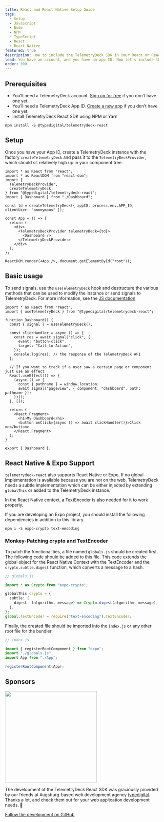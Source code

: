 ```yaml
---
title: React and React Native Setup Guide
tags:
  - Setup
  - JavaScript
  - Node
  - NPM
  - TypeScript
  - React
  - React Native
featured: true
description: How to include the TelemetryDeck SDK in Your React or React Native App
lead: You have an account, and you have an app ID. Now let's include the TelemetryClient Package in your React Native application or React Web App
order: 300
---
```


## Prerequisites

<!-- vale proselint.Cliches = NO -->

- You'll need a TelemetryDeck account. [Sign up for free](https://dashboard.telemetrydeck.com/register?source=websdk) if you don't have one yet.
- You'll need a TelemetryDeck App ID. [Create a new app](https://dashboard.telemetrydeck.com/apps/create) if you don't have one yet.
- Install TelemetryDeck React SDK using NPM or Yarn
<!-- vale proselint.Cliches = YES -->

```shell
npm install -S @typedigital/telemetrydeck-react
```

## Setup

Once you have your App ID, create a TelemetryDeck instance with the factory `createTelemetryDeck` and pass it to the `TelemetryDeckProvider`, which should sit relatively high up in your component tree.

```tsx
import * as React from "react";
import * as ReactDOM from "react-dom";
import {
  TelemetryDeckProvider,
  createTelemetryDeck,
} from "@typedigital/telemetrydeck-react";
import { Dashboard } from "./Dashboard";

const td = createTelemetryDeck({ appID: process.env.APP_ID, clientUser: "anonymous" });

const App = () => {
  return (
    <div>
      <TelemetryDeckProvider telemetryDeck={td}>
        <Dashboard />
      </TelemetryDeckProvider>
    </div>
  );
};

ReactDOM.render(<App />, document.getElementById("root"));
```

## Basic usage

To send signals, use the `useTelemetryDeck` hook and destructure the various methods that can be used to modify the instance or send signals to TelemetryDeck.
For more information, see the [JS documentation](/docs/guides/javascript-setup/).

```tsx
import * as React from "react";
import { useTelemetryDeck } from "@typedigital/telemetrydeck-react";

function Dashboard() {
  const { signal } = useTelemetryDeck();

  const clickHandler = async () => {
    const res = await signal("click", {
      event: "button-click",
      target: "Call to Action",
    });
    console.log(res); // the response of the TelemetryDeck API
  };

  // If you want to track if a user saw a certain page or component just use an effect
  React.useEffect(() => {
    (async () => {
      const { pathname } = window.location;
      await signal("pageview", { component: "dashboard", path: pathname });
    })();
  }, []);

  return (
    <React.Fragment>
      <h1>My Dashboard</h1>
      <button onClick={async () => await clickHandler()}>Click me</button>
    </React.Fragment>
  );
}

export { Dashboard };
```

## React Native & Expo Support

`telemetrydeck-react` also supports React Native or Expo.
If no global implementation is available because you are not on the web, TelemetryDeck needs a subtle implementation which can be either injected by extending `globalThis` or added to the TelemetryDeck instance.

In the React Native context, a TextEncoder is also needed for it to work properly.

If you are developing an Expo project, you should install the following dependencies in addition to this library.

```shell
npm i -S expo-crypto text-encoding
```

### Monkey-Patching crypto and TextEncoder

To patch the functionalities, a file named `globals.js` should be created first. The following code should be added to this file. This code extends the global object for the React Native Context with the TextEncoder and the `crypto.subtle.digest` function, which converts a message to a hash.

```ts
// globals.js

import * as Crypto from "expo-crypto";

globalThis.crypto = {
  subtle: {
    digest: (algorithm, message) => Crypto.digest(algorithm, message),
  },
};
global.TextEncoder = require("text-encoding").TextEncoder;
```

Finally, the created file should be imported into the `index.js` or any other root file for the bundler.

```js
// index.js

import { registerRootComponent } from "expo";
import "./globals.js";
import App from "./App";

registerRootComponent(App);
```

## Sponsors

[<img src="/docs/images/typedigital.png" width=300 class="p-3 bg-white" />](https://typedigital.de)

The development of the TelemetryDeck React SDK was graciously provided by our friends at Augsburg-based web development agency [typedigital](https://typedigital.de). Thanks a lot, and check them out for your web application development needs. 🧡

[Follow the development on GitHub](https://github.com/typedigital/telemetrydeck-react)
